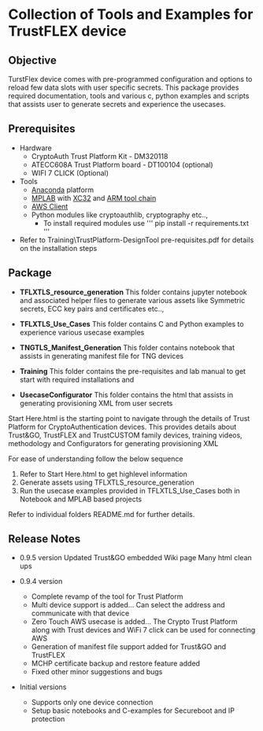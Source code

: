 # Collection of Tools and Examples for TrustFLEX device

## Objective
TurstFlex device comes with pre-programmed configuration and options to reload few data slots with user specific secrets. This package provides required documentation, tools and various c,  python examples and scripts that assists user to generate secrets and experience the usecases.

## Prerequisites
 - Hardware
   - CryptoAuth Trust Platform Kit - DM320118
   - ATECC608A Trust Platform board - DT100104 (optional)
   - WIFI 7 CLICK (Optional)
 - Tools
   - [Anaconda](https://www.anaconda.com/) platform
   - [MPLAB](https://www.microchip.com/mplab/mplab-x-ide) with [XC32](https://www.microchip.com/mplab/compilers) and [ARM tool chain](https://www.microchip.com/mplab/avr-support/avr-and-arm-toolchains-c-compilers)
   - [AWS Client](https://docs.aws.amazon.com/cli/latest/userguide/cli-chap-install.html)
   - Python modules like cryptoauthlib, cryptography etc..,
      - To install required modules use
      '''
         pip install -r requirements.txt
      '''
 - Refer to Training\TrustPlatform-DesignTool pre-requisites.pdf for details on the installation steps

## Package
 - **TFLXTLS_resource_generation**
 This folder contains jupyter notebook and associated helper files to generate various assets like Symmetric secrets, ECC key pairs and certificates etc..,

 - **TFLXTLS_Use_Cases**
 This folder contains C and Python examples to experience various usecase examples

 - **TNGTLS_Manifest_Generation**
 This folder contains notebook that assists in generating manifest file for TNG devices

 - **Training**
This folder contains the pre-requisites and lab manual to get start with required installations and

 - **UsecaseConfigurator**
 This folder contains the html that assists in generating provisioning XML from user secrets

Start Here.html is the starting point to navigate through the details of Trust Platform for CryptoAuthentication devices. This provides details about Trust&GO, TrustFLEX and TrustCUSTOM family devices, training videos, methodology and Configurators for generating provisioning XML

For ease of understanding follow the below sequence
1. Refer to Start Here.html to get highlevel information
2. Generate assets using TFLXTLS_resource_generation
3. Run the usecase examples provided in TFLXTLS_Use_Cases both in Notebook and MPLAB based projects

 Refer to individual folders README.md for further details.

## Release Notes
 - 0.9.5 version
  Updated Trust&GO embedded Wiki page
  Many html clean ups
 - 0.9.4 version
    - Complete revamp of the tool for Trust Platform
    - Multi device support is added... Can select the address and communicate with that device
    - Zero Touch AWS usecase is added... The Crypto Trust Platform along with Trust devices and WiFi 7 click can be used for connecting AWS
    - Generation of manifest file support added for Trust&GO and TrustFLEX
    - MCHP certificate backup and restore feature added
    - Fixed other minor suggestions and bugs

 - Initial versions
    - Supports only one device connection
    - Setup basic notebooks and C-examples for Secureboot and IP protection
